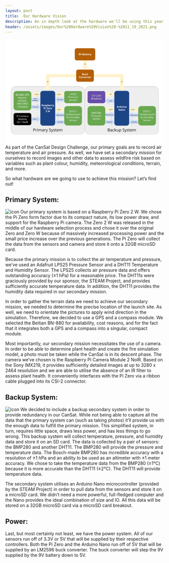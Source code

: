 ```yaml
---
layout: post
title:  Our Hardware Vision
description: An in depth look at the hardware we'll be using this year
header: /assets/images/Our%20Hardware%20Vision%20-%2011_19_2021.png
---
```

![alt text](/assets/images/Our%20Hardware%20Vision%20-%2011_19_2021.png)
As part of the CanSat Design Challenge, our primary goals are to record air temperature and air pressure. As well, we have set a secondary mission for ourselves to record images and other data to assess wildfire risk based on variables such as plant colour, humidity, meteorological conditions, terrain, and more.

So what hardware are we going to use to achieve this mission? Let’s find out!

## Primary System:
![icon](https://cdn.arstechnica.net/wp-content/uploads/2021/10/Raspberry-Pi-Zero-2-W-Hero.jpeg)
Our primary system is based on a Raspberry Pi Zero 2 W. We chose the Pi Zero form factor due to its compact nature, its low power draw, and support for the Raspberry Pi camera. The Zero 2 W was released in the middle of our hardware selection process and chose it over the original Zero and Zero W because of massively increased processing power and the small price increase over the previous generations. The Pi Zero will collect the data from the sensors and camera and store it onto a 32GB microSD card.

Because the primary mission is to collect the air temperature and pressure, we’ve used an Adafruit LPS25 Pressure Sensor and a DHT11 Temperature and Humidity Sensor. The LPS25 collects air pressure data and offers outstanding accuracy (±1 hPa) for a reasonable price. The DHT11s were graciously provided by our sponsor, the STEAM Project, and provides sufficiently accurate temperature data. In addition, the DHT11 provides the humidity data required in our secondary mission.

In order to gather the terrain data we need to achieve our secondary mission, we needed to determine the precise location of the launch site. As well, we need to orientate the pictures to apply wind direction in the simulation. Therefore, we decided to use a GPS and a compass module. We selected the Beitian BN-880 for availability, cost reasons, and for the fact that it integrates both a GPS and a compass into a singular, compact module.

Most importantly, our secondary mission necessitates the use of a camera. In order to be able to determine plant health and create the fire simulation model, a photo must be taken while the CanSat is in its descent phase. The camera we’ve chosen is the Raspberry Pi Camera Module 2 NoIR. Based on the Sony IMX219, it provides sufficiently detailed images at up to 3280 x 2464 resolution and we are able to utilise the absence of an IR filter to assess plant health. It conveniently interfaces with the Pi Zero via a ribbon cable plugged into its CSI-2 connector.

## Backup System:
![icon](https://asset.conrad.com/media10/isa/160267/c1/-/en/1172623_BB_00_FB/image.jpg)
We decided to include a backup secondary system in order to provide redundancy in our CanSat. While not being able to capture all the data that the primary system can (such as taking photos) it’ll provide us with the enough data to fulfill the primary mission. This simplified system, in turn, requires little space, draws less power, and has less things to go wrong. This backup system will collect temperature, pressure, and humidity data and store it on an SD card.
The data is collected by a pair of sensors: the BMP280 and another DHT11. The BMP280 will provide the pressure and temperature data. The Bosch-made BMP280 has incredible accuracy with a resolution of ±1 hPa and an ability to be used as an altimeter with ±1 meter accuracy. We chose to take the temperature data from the BMP280 (±1°C) because it is more accurate than the DHT11 (±2°C). The DHT11 will provide temperature data.

The secondary system utilises an Arduino Nano microcontroller (provided by the STEAM Project) in order to pull data from the sensors and store it on a microSD card. We didn’t need a more powerful, full-fledged computer and the Nano provides the ideal combination of size and IO. All this data will be stored on a 32GB microSD card via a microSD card breakout.

## Power:
Last, but most certainly not least, we have the power system. All of our sensors run off of 3.3V or 5V that will be supplied by their respective controllers. Both the Pi Zero and the Arduino Nano run off of 5V that will be supplied by an LM2596 buck converter. The buck converter will step the 9V supplied by the 9V battery down to 5V. 
